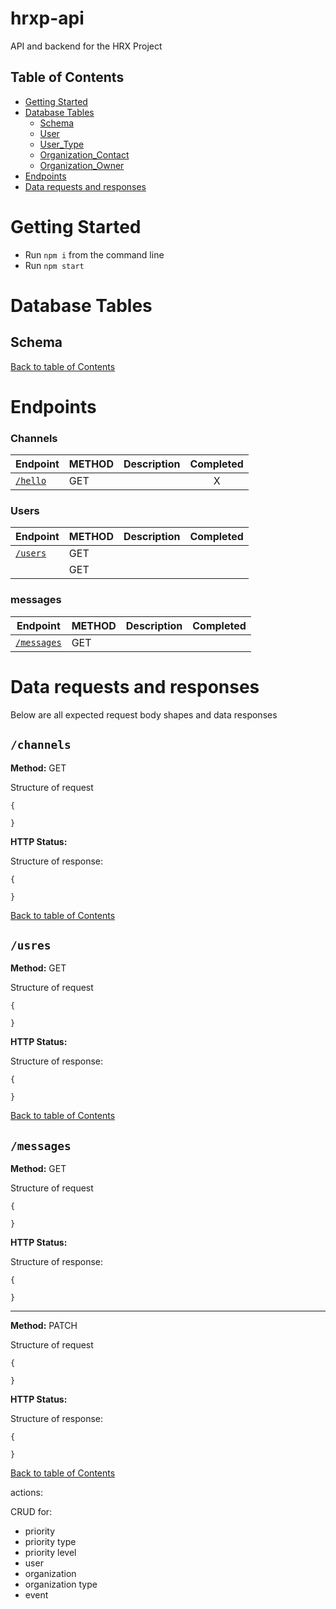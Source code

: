 # hrxp-api

API and backend for the HRX Project

## Table of Contents

- [Getting Started](#getting-started)
- [Database Tables](#database-tables)
  - [Schema](#schema)
  - [User](#user)
  - [User_Type](#user_type)
  - [Organization_Contact](#organization_contact)
  - [Organization_Owner](#organization_owner)
- [Endpoints](#endpoints)
- [Data requests and responses](#Data-requests-and-responses)

# Getting Started

- Run `npm i` from the command line
- Run `npm start`

# Database Tables

## Schema

[Back to table of Contents](#table-of-contents)

# Endpoints

### Channels

| Endpoint            | METHOD | Description | Completed |
| ------------------- | ------ | ----------- | :-------: |
| [`/hello`](#/hello) | GET    |             |     X     |

### Users

| Endpoint             | METHOD | Description | Completed |
| -------------------- | ------ | ----------- | :-------: |
| [`/users` ](#/users) | GET    |             |           |
| []()                 | GET    |             |           |

### messages

| Endpoint                   | METHOD | Description | Completed |
| -------------------------- | ------ | ----------- | :-------: |
| [`/messages` ](#/messages) | GET    |             |           |

# Data requests and responses

Below are all expected request body shapes and data responses

## `/channels`

**Method:** GET

Structure of request

```
{

}
```

**HTTP Status:**

Structure of response:

```
{

}
```

[Back to table of Contents](#table-of-contents)

## `/usres`

**Method:** GET

Structure of request

```
{

}
```

**HTTP Status:**

Structure of response:

```
{

}
```

[Back to table of Contents](#table-of-contents)

## `/messages`

**Method:** GET

Structure of request

```
{

}
```

**HTTP Status:**

Structure of response:

```
{

}
```

---

**Method:** PATCH

Structure of request

```
{

}
```

**HTTP Status:**

Structure of response:

```
{

}
```

[Back to table of Contents](#table-of-contents)

actions:

CRUD for:

- priority
- priority type
- priority level
- user
- organization
- organization type
- event
